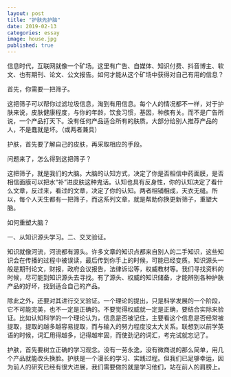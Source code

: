 ```yaml
---
layout: post
title: "护肤先护脑"
date: 2019-02-13
categories: essay
image: house.jpg 
published: true
---
```


信息时代，互联网就像一个矿场。这里有广告、自媒体、知识付费、抖音博主、软文、也有期刊、论文、公文报告。如何才能从这个矿场中获得对自己有用的信息？

首先，你需要一把筛子。

这把筛子可以帮你过滤垃圾信息，淘到有用信息。每个人的情况都不一样，对于护肤来说，皮肤健康程度，与你的年龄，饮食习惯，基因，种族有关。而不是广告所说，一个产品打天下。没有任何产品适合所有的肤质。大部分给别人推荐产品的人，不是蠢就是坏。（或两者兼具）

护肤，首先要了解自己的皮肤，再采取相应的手段。

问题来了，怎么得到这把筛子？

这把筛子，就是我们的大脑。大脑的认知方式，决定了你是否相信中药面膜，是否相信面膜可以把水“补”进皮肤这种鬼话。认知也具有反身性，你的认知决定了看什么文章，反过来，看过的文章，决定了你的认知。两者相铺相成，天衣无缝。所以，每个人天生都有一把筛子，而这系列文章，就是帮助你换更新筛子，重塑大脑。

如何重塑大脑？

一、从知识源头学习。二、交叉验证。

知识就像河流，河流都有源头。许多文章的知识点都来自别人的二手知识，这些知识会在传播的过程中被误读，最后传到你手上的时候，可能已经变质。知识源头一般是期刊论文，财报，政府会议报告，法律诉讼等，权威教材等。我们寻找资料的时候，尽可能到知识源头去寻找。有了源头、权威的知识储备，才能辨别各种护肤产品的好坏，找到适合自己的产品。

除此之外，还要对其进行交叉验证。一个理论的提出，只是科学发展的一个阶段，它不可能完美，也不一定是正确的。不要觉得权威就一定是正确，要结合实际来验证。比如认知科学的一个理论认为，信息是否被记住，主要看这个信息是否经常被提取，提取的越多越容易提取，而与输入的努力程度没太大关系。联想到以前学英语的时候，词汇用得越多，记得越牢固，而使劲记的词汇，考完试就忘记了。

护肤，首先要树立正确的学习观念。没有一劳永逸，没有微商说的那么简单，用几个产品就能改头换脸。护肤是一个漫长的学习、实践过程。但我们已足够幸运，因为前人的研究已经有很大进展，我们需要做的就是学习他们，站在前人的肩膀上。